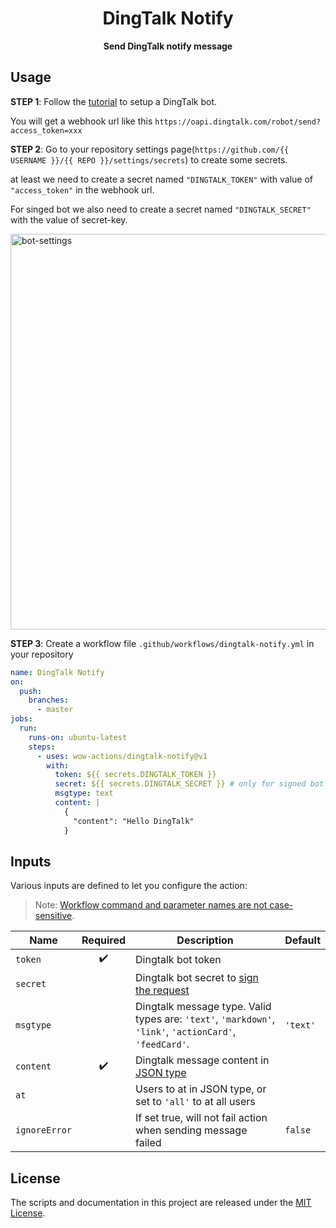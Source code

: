 <h1 align="center">DingTalk Notify</h1>
<p align="center"><strong>Send DingTalk notify message</strong></p>

## Usage

**STEP 1**: Follow the [tutorial](https://developers.dingtalk.com/document/robots/custom-robot-access) to setup a DingTalk bot.

You will get a webhook url like this `https://oapi.dingtalk.com/robot/send?access_token=xxx`

**STEP 2**: Go to your repository settings page(`https://github.com/{{ USERNAME }}/{{ REPO }}/settings/secrets`) to create some secrets.

at least we need to create a secret named `"DINGTALK_TOKEN"` with value of `"access_token"` in the webhook url.

For singed bot we also need to create a secret named `"DINGTALK_SECRET"` with the value of secret-key.

<img src="https://github.com/wow-actions/dingtalk-notify/blob/master/screenshots/bot-settings.jpg?raw=true" alt="bot-settings" width="633"/>

**STEP 3**: Create a workflow file `.github/workflows/dingtalk-notify.yml` in your repository

```yml
name: DingTalk Notify
on:
  push:
    branches:
      - master
jobs:
  run:
    runs-on: ubuntu-latest
    steps:
      - uses: wow-actions/dingtalk-notify@v1
        with:
          token: ${{ secrets.DINGTALK_TOKEN }}
          secret: ${{ secrets.DINGTALK_SECRET }} # only for signed bot
          msgtype: text
          content: |
            {
              "content": "Hello DingTalk"
            }
```

## Inputs

Various inputs are defined to let you configure the action:

> Note: [Workflow command and parameter names are not case-sensitive](https://docs.github.com/en/free-pro-team@latest/actions/reference/workflow-commands-for-github-actions#about-workflow-commands).

| Name | Required | Description | Default |
| --- | :-: | --- | --- |
| `token` | ✔️ | Dingtalk bot token |  |
| `secret` |  | Dingtalk bot secret to [sign the request](https://developers.dingtalk.com/document/robots/customize-robot-security-settings) |  |
| `msgtype` |  | Dingtalk message type. Valid types are: `'text'`, `'markdown'`, `'link'`, `'actionCard'`, `'feedCard'`. | `'text'` |
| `content` | ✔️ | Dingtalk message content in [JSON type](https://developers.dingtalk.com/document/robots/custom-robot-access) |  |
| `at` |  | Users to at in JSON type, or set to `'all'` to at all users |  |
| `ignoreError` |  | If set true, will not fail action when sending message failed | `false` |

## License

The scripts and documentation in this project are released under the [MIT License](LICENSE).
